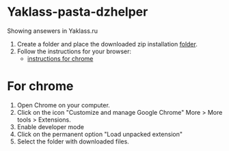 # Yaklass-pasta-dzhelper
Showing ansewers in Yaklass.ru

1. Create a folder and place the downloaded zip installation [folder](https://github.com/7l1nky/Yaklass-pasta-dzhelper/releases/download/v1.0.0/Yaklass-pasta-dzhelper.zip). 
2. Follow the instructions for your browser:
   + [instructions for chrome](#chrome)



<a name="chrome"></a>
# For chrome
1) Open Chrome on your computer.
2) Click on the icon "Customize and manage Google Chrome" More > More tools > Extensions.
3) Enable developer mode
4) Click on the permanent option "Load unpacked extension"
5) Select the folder with downloaded files.
